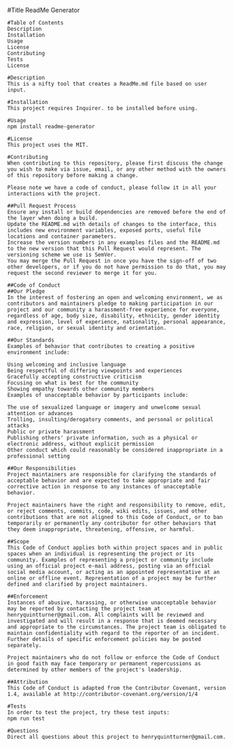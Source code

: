 #Title
    ReadMe Generator
    
    #Table of Contents
    Description
    Installation
    Usage
    License
    Contributing
    Tests
    License
    
    #Description
    This is a nifty tool that creates a ReadMe.md file based on user input.
    
    #Installation
    This project requires Inquirer. to be installed before using.
    
    #Usage
    npm install readme-generator
    
    #License
    This project uses the MIT.
    
    #Contributing
    When contributing to this repository, please first discuss the change you wish to make via issue, email, or any other method with the owners of this repository before making a change.
    
    Please note we have a code of conduct, please follow it in all your interactions with the project.
    
    ##Pull Request Process
    Ensure any install or build dependencies are removed before the end of the layer when doing a build.
    Update the README.md with details of changes to the interface, this includes new environment variables, exposed ports, useful file locations and container parameters.
    Increase the version numbers in any examples files and the README.md to the new version that this Pull Request would represent. The versioning scheme we use is SemVer.
    You may merge the Pull Request in once you have the sign-off of two other developers, or if you do not have permission to do that, you may request the second reviewer to merge it for you.
    
    ##Code of Conduct
    ##Our Pledge
    In the interest of fostering an open and welcoming environment, we as contributors and maintainers pledge to making participation in our project and our community a harassment-free experience for everyone, regardless of age, body size, disability, ethnicity, gender identity and expression, level of experience, nationality, personal appearance, race, religion, or sexual identity and orientation.
    
    ##Our Standards
    Examples of behavior that contributes to creating a positive environment include:
    
    Using welcoming and inclusive language
    Being respectful of differing viewpoints and experiences
    Gracefully accepting constructive criticism
    Focusing on what is best for the community
    Showing empathy towards other community members
    Examples of unacceptable behavior by participants include:
    
    The use of sexualized language or imagery and unwelcome sexual attention or advances
    Trolling, insulting/derogatory comments, and personal or political attacks
    Public or private harassment
    Publishing others' private information, such as a physical or electronic address, without explicit permission
    Other conduct which could reasonably be considered inappropriate in a professional setting
    
    ##Our Responsibilities
    Project maintainers are responsible for clarifying the standards of acceptable behavior and are expected to take appropriate and fair corrective action in response to any instances of unacceptable behavior.
    
    Project maintainers have the right and responsibility to remove, edit, or reject comments, commits, code, wiki edits, issues, and other contributions that are not aligned to this Code of Conduct, or to ban temporarily or permanently any contributor for other behaviors that they deem inappropriate, threatening, offensive, or harmful.
    
    ##Scope
    This Code of Conduct applies both within project spaces and in public spaces when an individual is representing the project or its community. Examples of representing a project or community include using an official project e-mail address, posting via an official social media account, or acting as an appointed representative at an online or offline event. Representation of a project may be further defined and clarified by project maintainers.
    
    ##Enforcement
    Instances of abusive, harassing, or otherwise unacceptable behavior may be reported by contacting the project team at henryquintturner@gmail.com. All complaints will be reviewed and investigated and will result in a response that is deemed necessary and appropriate to the circumstances. The project team is obligated to maintain confidentiality with regard to the reporter of an incident. Further details of specific enforcement policies may be posted separately.
    
    Project maintainers who do not follow or enforce the Code of Conduct in good faith may face temporary or permanent repercussions as determined by other members of the project's leadership.
    
    ##Attribution
    This Code of Conduct is adapted from the Contributor Covenant, version 1.4, available at http://contributor-covenant.org/version/1/4
    
    #Tests
    In order to test the project, try these test inputs:
    npm run test
    
    #Questions
    Direct all questions about this project to henryquintturner@gmail.com.